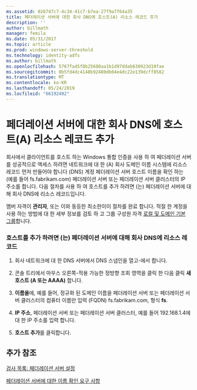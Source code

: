 ```yaml
---
ms.assetid: 026747c7-4c34-41c7-b7ea-27f9a7f64a35
title: 페더레이션 서버에 대한 회사 DNS에 호스트(A) 리소스 레코드 추가
description: ''
author: billmath
manager: femila
ms.date: 05/31/2017
ms.topic: article
ms.prod: windows-server-threshold
ms.technology: identity-adfs
ms.author: billmath
ms.openlocfilehash: 5767fa45f8b25680aa1b1d97ddab630923d10fae
ms.sourcegitcommit: 0b5fd4dc4148b92480db04e4dc22e139dcff8582
ms.translationtype: MT
ms.contentlocale: ko-KR
ms.lasthandoff: 05/24/2019
ms.locfileid: "66192492"
---
```

# <a name="add-a-host-a-resource-record-to-corporate-dns-for-a-federation-server"></a>페더레이션 서버에 대한 회사 DNS에 호스트(A) 리소스 레코드 추가



회사에서 클라이언트를 호스트 하는 Windows 통합 인증을 사용 하 여 페더레이션 서버를 성공적으로 액세스 하려면 네트워크에 대 한 \(A\) 회사 도메인 이름 시스템에 리소스 레코드 먼저 만들어야 합니다 \(DNS\) 계정 페더레이션 서버 호스트 이름을 확인 하는 \(예를 들어 fs.fabrikam.com\) 페더레이션 서버 또는 페더레이션 서버 클러스터의 IP 주소를 합니다. 다음 절차를 사용 하 여 호스트를 추가 하려면 \(는\) 페더레이션 서버에 대해 회사 DNS에 리소스 레코드입니다.  
  
멤버 자격이 **관리자**, 또는 이와 동등한 최소한이이 절차를 완료 합니다.  적절 한 계정을 사용 하는 방법에 대 한 세부 정보를 검토 하 고 그룹 구성원 자격 [로컬 및 도메인 기본 그룹](https://go.microsoft.com/fwlink/?LinkId=83477)합니다.   
  
### <a name="to-add-a-host-a-resource-record-to-corporate-dns-for-a-federation-server"></a>호스트를 추가 하려면 \(는\) 페더레이션 서버에 대해 회사 DNS에 리소스 레코드  
  
1.  회사 네트워크에 대 한 DNS 서버에서 DNS 스냅인을 열고\-에서 합니다.  
  
2.  콘솔 트리에서 마우스 오른쪽\-적용 가능한 정방향 조회 영역을 클릭 한 다음 클릭 **새 호스트 \(A 또는 AAAA\)** 합니다.  
  
3.  **이름을**에, 예를 들어, 정규화 된 도메인 이름을 페더레이션 서버 또는 페더레이션 서버 클러스터의 컴퓨터 이름만 입력 \(FQDN\) fs.fabrikam.com, 형식 **fs**.  
  
4.  **IP 주소**, 페더레이션 서버 또는 페더레이션 서버 클러스터, 예를 들어 192.168.1.4에 대 한 IP 주소를 입력 합니다.  
  
5.  **호스트 추가**를 클릭합니다.  
  
## <a name="additional-references"></a>추가 참조  
[검사 목록: 페더레이션 서버 설정](Checklist--Setting-Up-a-Federation-Server.md)  
  
[페더레이션 서버에 대한 이름 확인 요구 사항](https://technet.microsoft.com/library/dd807055.aspx)  
  

